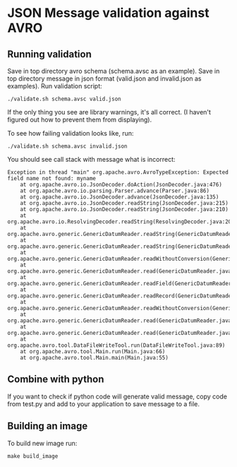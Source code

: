 # JSON Message validation against AVRO

## Running validation

Save in top directory avro schema (schema.avsc as an example). Save in top directory message in json format (valid.json and invalid.json as examples). Run validation script:

```
./validate.sh schema.avsc valid.json
```

If the only thing you see are library warnings, it's all correct. (I haven't figured out how to prevent them from displaying).

To see how failing validation looks like, run:

```
./validate.sh schema.avsc invalid.json
```

You should see call stack with message what is incorrect:
```
Exception in thread "main" org.apache.avro.AvroTypeException: Expected field name not found: myname
	at org.apache.avro.io.JsonDecoder.doAction(JsonDecoder.java:476)
	at org.apache.avro.io.parsing.Parser.advance(Parser.java:86)
	at org.apache.avro.io.JsonDecoder.advance(JsonDecoder.java:135)
	at org.apache.avro.io.JsonDecoder.readString(JsonDecoder.java:215)
	at org.apache.avro.io.JsonDecoder.readString(JsonDecoder.java:210)
	at org.apache.avro.io.ResolvingDecoder.readString(ResolvingDecoder.java:209)
	at org.apache.avro.generic.GenericDatumReader.readString(GenericDatumReader.java:467)
	at org.apache.avro.generic.GenericDatumReader.readString(GenericDatumReader.java:458)
	at org.apache.avro.generic.GenericDatumReader.readWithoutConversion(GenericDatumReader.java:182)
	at org.apache.avro.generic.GenericDatumReader.read(GenericDatumReader.java:151)
	at org.apache.avro.generic.GenericDatumReader.readField(GenericDatumReader.java:248)
	at org.apache.avro.generic.GenericDatumReader.readRecord(GenericDatumReader.java:237)
	at org.apache.avro.generic.GenericDatumReader.readWithoutConversion(GenericDatumReader.java:170)
	at org.apache.avro.generic.GenericDatumReader.read(GenericDatumReader.java:151)
	at org.apache.avro.generic.GenericDatumReader.read(GenericDatumReader.java:144)
	at org.apache.avro.tool.DataFileWriteTool.run(DataFileWriteTool.java:89)
	at org.apache.avro.tool.Main.run(Main.java:66)
	at org.apache.avro.tool.Main.main(Main.java:55)
```

## Combine with python

If you want to check if python code will generate valid message, copy code from test.py and add to your application to save message to a file.

## Building an image
To build new image run:
```
make build_image
```
